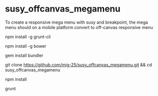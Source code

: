 susy_offcanvas_megamenu
=======================

To create a responsive mega menu with susy and breakpoint, the mega menu should on a mobile platform convert to off-canvas responsive menu

npm install -g grunt-cli

npm install -g bower

gem install bundler

git clone https://github.com/mig-25/susy_offcanvas_megamenu.git && cd susy_offcanvas_megamenu

npm install

grunt